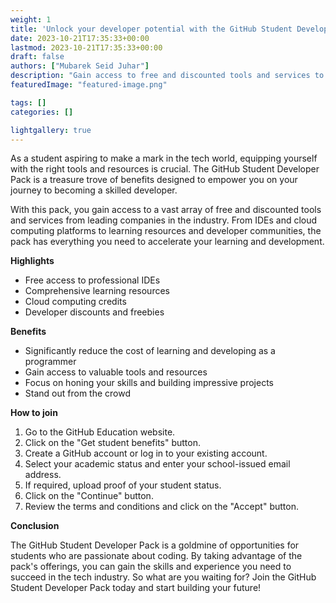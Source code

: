 ```yaml
---
weight: 1
title: 'Unlock your developer potential with the GitHub Student Developer Pack'
date: 2023-10-21T17:35:33+00:00
lastmod: 2023-10-21T17:35:33+00:00
draft: false
authors: ["Mubarek Seid Juhar"]
description: "Gain access to free and discounted tools and services to accelerate your learning and development as a programmer. Join the GitHub Student Pack today!"
featuredImage: "featured-image.png"

tags: []
categories: []

lightgallery: true
---
```


As a student aspiring to make a mark in the tech world, equipping yourself with the right tools and resources is crucial. The GitHub Student Developer Pack is a treasure trove of benefits designed to empower you on your journey to becoming a skilled developer.

With this pack, you gain access to a vast array of free and discounted tools and services from leading companies in the industry. From IDEs and cloud computing platforms to learning resources and developer communities, the pack has everything you need to accelerate your learning and development.

**Highlights**

* Free access to professional IDEs
* Comprehensive learning resources
* Cloud computing credits
* Developer discounts and freebies

**Benefits**

* Significantly reduce the cost of learning and developing as a programmer
* Gain access to valuable tools and resources
* Focus on honing your skills and building impressive projects
* Stand out from the crowd

**How to join**

1. Go to the GitHub Education website.
2. Click on the "Get student benefits" button.
3. Create a GitHub account or log in to your existing account.
4. Select your academic status and enter your school-issued email address.
5. If required, upload proof of your student status.
6. Click on the "Continue" button.
7. Review the terms and conditions and click on the "Accept" button.

**Conclusion**

The GitHub Student Developer Pack is a goldmine of opportunities for students who are passionate about coding. By taking advantage of the pack's offerings, you can gain the skills and experience you need to succeed in the tech industry. So what are you waiting for? Join the GitHub Student Developer Pack today and start building your future!